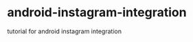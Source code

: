 android-instagram-integration
=============================

tutorial for android instagram integration